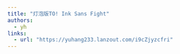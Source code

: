 ```yaml
---
title: "灯泡版TO! Ink Sans Fight"
authors:
  - yh
links:
  - url: "https://yuhang233.lanzout.com/i9cZjyzcfri"
---
```

